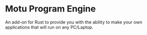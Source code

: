 # Motu Program Engine
An add-on for Rust to provide you with the ability to make your own applications that will run on any PC/Laptop.
